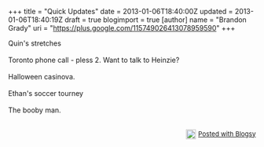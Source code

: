 +++
title = "Quick Updates"
date = 2013-01-06T18:40:00Z
updated = 2013-01-06T18:40:19Z
draft = true
blogimport = true 
[author]
	name = "Brandon Grady"
	uri = "https://plus.google.com/115749026413078959590"
+++

Quin's stretches<br /><br />Toronto phone call - pless 2. Want to talk to Heinzie?<br /><br />Halloween casinova. <br /><br />Ethan's soccer tourney<br /><br />The booby man.<br /><br /><div id="blogsy_footer" style="clear: both; font-size: small; text-align: right;"><a href="http://blogsyapp.com/" target="_blank"><img alt="Posted with Blogsy" height="20" src="http://blogsyapp.com/images/blogsy_footer_icon.png" style="margin-right: 5px; vertical-align: middle;" width="20" />Posted with Blogsy</a></div>
